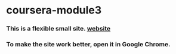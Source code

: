 # coursera-module3
### This is a flexible small site. [website](https://unknown6699.github.io/coursera-module3/)
### To make the site work better, open it in Google Chrome.
